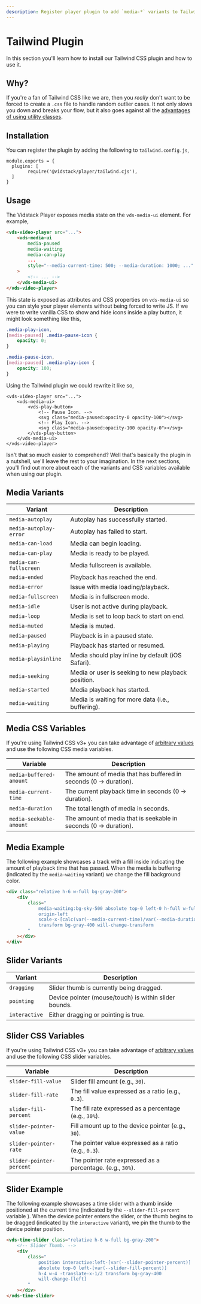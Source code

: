 ```yaml
---
description: Register player plugin to add `media-*` variants to Tailwind CSS.
---
```


# Tailwind Plugin

In this section you'll learn how to install our Tailwind CSS plugin and how to use it.

## Why?

If you're a fan of Tailwind CSS like we are, then you _really_ don't want to be forced to create
a `.css` file to handle random outlier cases. It not only slows you down and breaks your flow,
but it also goes against all the
[advantages of using utility classes](https://adamwathan.me/css-utility-classes-and-separation-of-concerns).

## Installation

You can register the plugin by adding the following to `tailwind.config.js`,

```js:title=tailwind.config.js:copy-highlight{3}
module.exports = {
  plugins: [
		require('@vidstack/player/tailwind.cjs'),
  ]
}
```

## Usage

The Vidstack Player exposes media state on the `vds-media-ui` element. For example,

```html
<vds-video-player src="...">
	<vds-media-ui
		media-paused
		media-waiting
		media-can-play
		...
		style="--media-current-time: 500; --media-duration: 1000; ..."
	>
		<!-- ... -->
	</vds-media-ui>
</vds-video-player>
```

This state is exposed as attributes and CSS properties on `vds-media-ui` so you can style your
player elements without being forced to write JS. If we were to write vanilla CSS to show and
hide icons inside a play button, it might look something like this,

```css
.media-play-icon,
[media-paused] .media-pause-icon {
	opacity: 0;
}

.media-pause-icon,
[media-paused] .media-play-icon {
	opacity: 100;
}
```

Using the Tailwind plugin we could rewrite it like so,

```html{4-7}
<vds-video-player src="...">
	<vds-media-ui>
		<vds-play-button>
			<!-- Pause Icon. -->
			<svg class="media-paused:opacity-0 opacity-100"></svg>
			<!-- Play Icon. -->
			<svg class="media-paused:opacity-100 opacity-0"></svg>
		</vds-play-button>
	</vds-media-ui>
</vds-video-player>
```

Isn't that so much easier to comprehend? Well that's basically the plugin in a nutshell,
we'll leave the rest to your imagination. In the next sections, you'll find out more about
each of the variants and CSS variables available when using our plugin.

## Media Variants

| Variant                | Description                                        |
| ---------------------- | -------------------------------------------------- |
| `media-autoplay`       | Autoplay has successfully started.                 |
| `media-autoplay-error` | Autoplay has failed to start.                      |
| `media-can-load`       | Media can begin loading.                           |
| `media-can-play`       | Media is ready to be played.                       |
| `media-can-fullscreen` | Media fullscreen is available.                     |
| `media-ended`          | Playback has reached the end.                      |
| `media-error`          | Issue with media loading/playback.                 |
| `media-fullscreen`     | Media is in fullscreen mode.                       |
| `media-idle`           | User is not active during playback.                |
| `media-loop`           | Media is set to loop back to start on end.         |
| `media-muted`          | Media is muted.                                    |
| `media-paused`         | Playback is in a paused state.                     |
| `media-playing`        | Playback has started or resumed.                   |
| `media-playsinline`    | Media should play inline by default (iOS Safari).  |
| `media-seeking`        | Media or user is seeking to new playback position. |
| `media-started`        | Media playback has started.                        |
| `media-waiting`        | Media is waiting for more data (i.e., buffering).  |

## Media CSS Variables

If you're using Tailwind CSS v3+ you can take advantage of
[arbitrary values](https://tailwindcss.com/docs/adding-custom-styles#using-arbitrary-values) and
use the following CSS media variables.

| Variable                | Description                                                       |
| ----------------------- | ----------------------------------------------------------------- |
| `media-buffered-amount` | The amount of media that has buffered in seconds (0 -> duration). |
| `media-current-time`    | The current playback time in seconds (0 -> duration).             |
| `media-duration`        | The total length of media in seconds.                             |
| `media-seekable-amount` | The amount of media that is seekable in seconds (0 -> duration).  |

## Media Example

The following example showcases a track with a fill inside indicating the amount of
playback time that has passed. When the media is buffering (indicated by the `media-waiting` variant)
we change the fill background color.

```html
<div class="relative h-6 w-full bg-gray-200">
	<div
		class="
			media-waiting:bg-sky-500 absolute top-0 left-0 h-full w-full
			origin-left
			scale-x-[calc(var(--media-current-time)/var(--media-duration))]
			transform bg-gray-400 will-change-transform
		"
	></div>
</div>
```

## Slider Variants

| Variant       | Description                                           |
| ------------- | ----------------------------------------------------- |
| `dragging`    | Slider thumb is currently being dragged.              |
| `pointing`    | Device pointer (mouse/touch) is within slider bounds. |
| `interactive` | Either dragging or pointing is true.                  |

## Slider CSS Variables

If you're using Tailwind CSS v3+ you can take advantage of
[arbitrary values](https://tailwindcss.com/docs/adding-custom-styles#using-arbitrary-values) and
use the following CSS slider variables.

| Variable                 | Description                                                |
| ------------------------ | ---------------------------------------------------------- |
| `slider-fill-value`      | Slider fill amount (e.g., `30`).                           |
| `slider-fill-rate`       | The fill value expressed as a ratio (e.g., `0.3`).         |
| `slider-fill-percent`    | The fill rate expressed as a percentage (e.g., `30%`).     |
| `slider-pointer-value`   | Fill amount up to the device pointer (e.g., `30`).         |
| `slider-pointer-rate`    | The pointer value expressed as a ratio (e.g., `0.3`).      |
| `slider-pointer-percent` | The pointer rate expressed as a percentage. (e.g., `30%`). |

## Slider Example

The following example showcases a time slider with a thumb inside positioned at the current
time (indicated by the `--slider-fill-percent` variable ). When the device pointer enters the slider,
or the thumb begins to be dragged (indicated by the `interactive` variant), we pin the thumb to the
device pointer position.

```html
<vds-time-slider class="relative h-6 w-full bg-gray-200">
	<!-- Slider Thumb. -->
	<div
		class="
			position interactive:left-[var(--slider-pointer-percent)]
			absolute top-0 left-[var(--slider-fill-percent)]
			h-4 w-4 -translate-x-1/2 transform bg-gray-400
			will-change-[left]
		"
	></div>
</vds-time-slider>
```
